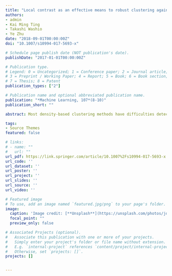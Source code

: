 ```yaml
---
title: "Local contrast as an effective means to robust clustering against varying densities"
authors:
- admin
- Kai Ming Ting
- Takashi Washio
- Ye Zhu
date: "2018-09-01T00:00:00Z"
doi: "10.1007/s10994-017-5693-x"

# Schedule page publish date (NOT publication's date).
publishDate: "2017-01-01T00:00:00Z"

# Publication type.
# Legend: 0 = Uncategorized; 1 = Conference paper; 2 = Journal article;
# 3 = Preprint / Working Paper; 4 = Report; 5 = Book; 6 = Book section;
# 7 = Thesis; 8 = Patent
publication_types: ["2"]

# Publication name and optional abbreviated publication name.
publication: "*Machine Learning, 107*(8-10)"
publication_short: ""

abstract: Most density-based clustering methods have difficulties detecting clusters of hugely different densities in a dataset. A recent density-based clustering CFSFDP appears to have mitigated the issue. However, through formalising the condition under which it fails, we reveal that CFSFDP still has the same issue. To address this issue, we propose a new measure called Local Contrast, as an alternative to density, to find cluster centres and detect clusters. We then apply Local Contrast to CFSFDP, and create a new clustering method called LC-CFSFDP which is robust in the presence of varying densities. Our empirical evaluation shows that LC-CFSFDP outperforms CFSFDP and three other state-of-the-art variants of CFSFDP.

tags:
- Source Themes
featured: false

# links:
# - name: ""
#   url: ""
url_pdf: https://link.springer.com/article/10.1007%2Fs10994-017-5693-x
url_code: ''
url_dataset: ''
url_poster: ''
url_project: ''
url_slides: ''
url_source: ''
url_video: ''

# Featured image
# To use, add an image named `featured.jpg/png` to your page's folder. 
image:
  caption: 'Image credit: [**Unsplash**](https://unsplash.com/photos/jdD8gXaTZsc)'
  focal_point: ""
  preview_only: false

# Associated Projects (optional).
#   Associate this publication with one or more of your projects.
#   Simply enter your project's folder or file name without extension.
#   E.g. `internal-project` references `content/project/internal-project/index.md`.
#   Otherwise, set `projects: []`.
projects: []


---
```

